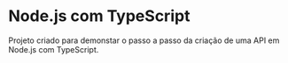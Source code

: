 ﻿# Node.js com TypeScript 
 Projeto criado para demonstar o passo a passo da criação de uma API em Node.js com TypeScript.
 